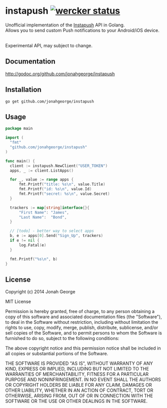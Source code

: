 # instapush [![wercker status](https://app.wercker.com/status/2aa99fba574aaf114e73c78b690d68ea/s/ "wercker status")](https://app.wercker.com/project/bykey/2aa99fba574aaf114e73c78b690d68ea)

Unofficial implementation of the [Instapush](https://instapush.im/) API in Golang.<br/>
Allows you to send custom Push notifications to your Android/iOS device.<br/>

<br/>
Experimental API, may subject to change.

## Documentation
http://godoc.org/github.com/jonahgeorge/instapush

## Installation
`go get github.com/jonahgeorge/instapush`

## Usage
``` go
package main

import (
  "fmt"
  "github.com/jonahgeorge/instapush"
)

func main() {
  client := instapush.NewClient("USER_TOKEN")
  apps, _ := client.ListApps()

  for _, value := range apps {
      fmt.Printf("title: %s\n", value.Title)
      fmt.Printf("id: %s\n", value.Id)
      fmt.Printf("secret: %s\n", value.Secret)
  }

  trackers := map[string]interface{}{
      "First Name": "James",
      "Last Name":  "Bond",
  }

  // [todo] - better way to select apps
  b, e := apps[0].Send("Sign_Up", trackers)
  if e != nil {
      log.Fatal(e)
  }

  fmt.Printf("%s\n", b)
}
```

## License
Copyright (c) 2014 Jonah George

MIT License

Permission is hereby granted, free of charge, to any person obtaining
a copy of this software and associated documentation files (the
"Software"), to deal in the Software without restriction, including
without limitation the rights to use, copy, modify, merge, publish,
distribute, sublicense, and/or sell copies of the Software, and to
permit persons to whom the Software is furnished to do so, subject to
the following conditions:

The above copyright notice and this permission notice shall be
included in all copies or substantial portions of the Software.

THE SOFTWARE IS PROVIDED "AS IS", WITHOUT WARRANTY OF ANY KIND,
EXPRESS OR IMPLIED, INCLUDING BUT NOT LIMITED TO THE WARRANTIES OF
MERCHANTABILITY, FITNESS FOR A PARTICULAR PURPOSE AND
NONINFRINGEMENT. IN NO EVENT SHALL THE AUTHORS OR COPYRIGHT HOLDERS BE
LIABLE FOR ANY CLAIM, DAMAGES OR OTHER LIABILITY, WHETHER IN AN ACTION
OF CONTRACT, TORT OR OTHERWISE, ARISING FROM, OUT OF OR IN CONNECTION
WITH THE SOFTWARE OR THE USE OR OTHER DEALINGS IN THE SOFTWARE.
